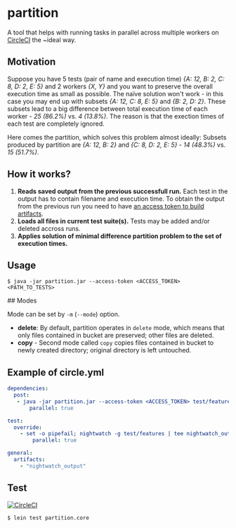 # partition

A tool that helps with running tasks in parallel across multiple workers on [CircleCI](https://circleci.com) the ~ideal way.

## Motivation

Suppose you have 5 tests (pair of name and execution time) _{A: 12, B: 2, C: 8, D: 2, E: 5}_ and 2 workers _{X, Y}_ and you want to preserve the overall execution time as small as possible. The naïve solution won't work - in this case you may end up with subsets _{A: 12, C: 8, E: 5}_ and _{B: 2, D: 2}_. These subsets lead to a big difference between total execution time of each worker - _25 (86.2%)_ vs. _4 (13.8%)_. The reason is that the exection times of each test are completely ignored.

Here comes the partition, which solves this problem almost ideally: Subsets produced by partition are _{A: 12, B: 2}_ and _{C: 8, D: 2, E: 5}_ - _14 (48.3%)_ vs. _15 (51.7%)_.

## How it works?

 1. **Reads saved output from the previous successfull run.** Each test in the output has to contain filename and execution time. To obtain the output from the previous run you need to have [an access token to build artifacts](https://circleci.com/docs/build-artifacts/).
 1. **Loads all files in current test suite(s).** Tests may be added and/or deleted accross runs.
 1. **Applies solution of minimal difference partition problem to the set of execution times.**

## Usage

```console
$ java -jar partition.jar --access-token <ACCESS_TOKEN> <PATH_TO_TESTS>
```

## Modes

Mode can be set by `-m` (`--mode`) option.

 - **delete**: By default, partition operates in `delete` mode, which means that only files contained in bucket are preserved; other files are deleted.
 - **copy** - Second mode called `copy` copies files contained in bucket to newly created directory; original directory is left untouched.

## Example of circle.yml

```yml
dependencies:
  post:
   - java -jar partition.jar --access-token <ACCESS_TOKEN> test/features:
       parallel: true

test:
  override:
    - set -o pipefail; nightwatch -g test/features | tee nightwatch_output:
        parallel: true

general:
  artifacts:
    - "nightwatch_output"
```

## Test

[![CircleCI](https://circleci.com/gh/blueberryapps/partition.svg?style=svg)](https://circleci.com/gh/blueberryapps/partition)

```console
$ lein test partition.core
```
